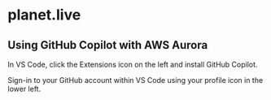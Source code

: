 # planet.live

## Using GitHub Copilot with AWS Aurora

In VS Code, click the Extensions icon on the left and install GitHub Copilot.

Sign-in to your GitHub account within VS Code using your profile icon in the lower left.
